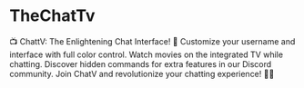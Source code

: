 # TheChatTv
📺 ChattV: The Enlightening Chat Interface! 🌟 Customize your username and interface with full color control. Watch movies on the integrated TV while chatting. Discover hidden commands for extra features in our Discord community. Join ChatV and revolutionize your chatting experience! 🍿🎉
